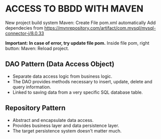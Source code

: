 # ACCESS TO BBDD WITH MAVEN

New project build system Maven: 
 Create File pom.xml automatically
 Add dependecies from https://mvnrepository.com/artifact/com.mysql/mysql-connector-j/8.0.33

**Important: In case of error, try update file pom.**
Inside file pom, right button: Maven: Reload project.

## DAO Pattern (Data Access Object)
- Separate data access logic from business logic.
- The DAO provides methods necessary to insert, update, delete and query information.
- Linked to saving data from a very specific SQL database table.

## Repository Pattern
 - Abstract and encapsulate data access.
 - Provides business layer and data persistence layer.
 - The target persistence system doesn't matter much.
